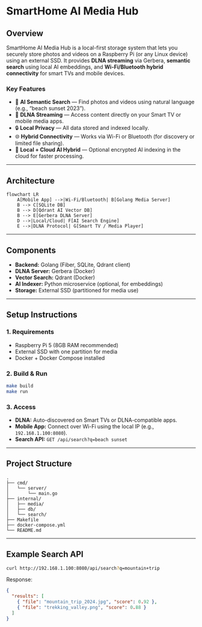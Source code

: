 # SmartHome AI Media Hub

## Overview
SmartHome AI Media Hub is a local-first storage system that lets you securely store photos and videos on a Raspberry Pi (or any Linux device) using an external SSD. It provides **DLNA streaming** via Gerbera, **semantic search** using local AI embeddings, and **Wi-Fi/Bluetooth hybrid connectivity** for smart TVs and mobile devices.

### Key Features
- 🧠 **AI Semantic Search** — Find photos and videos using natural language (e.g., “beach sunset 2023”).
- 📡 **DLNA Streaming** — Access content directly on your Smart TV or mobile media apps.
- 🔒 **Local Privacy** — All data stored and indexed locally.
- 🌐 **Hybrid Connectivity** — Works via Wi-Fi or Bluetooth (for discovery or limited file sharing).
- 💾 **Local + Cloud AI Hybrid** — Optional encrypted AI indexing in the cloud for faster processing.

---

## Architecture

```mermaid
flowchart LR
    A[Mobile App] -->|Wi-Fi/Bluetooth| B[Golang Media Server]
    B --> C[SQLite DB]
    B --> D[Qdrant AI Vector DB]
    B --> E[Gerbera DLNA Server]
    D -->|Local/Cloud| F[AI Search Engine]
    E -->|DLNA Protocol| G[Smart TV / Media Player]
```

---

## Components
- **Backend:** Golang (Fiber, SQLite, Qdrant client)
- **DLNA Server:** Gerbera (Docker)
- **Vector Search:** Qdrant (Docker)
- **AI Indexer:** Python microservice (optional, for embeddings)
- **Storage:** External SSD (partitioned for media use)

---

## Setup Instructions

### 1. Requirements
- Raspberry Pi 5 (8GB RAM recommended)
- External SSD with one partition for media
- Docker + Docker Compose installed

### 2. Build & Run
```bash
make build
make run
```

### 3. Access
- **DLNA:** Auto-discovered on Smart TVs or DLNA-compatible apps.
- **Mobile App:** Connect over Wi-Fi using the local IP (e.g., `192.168.1.100:8080`).
- **Search API:** `GET /api/search?q=beach sunset`

---

## Project Structure
```
.
├── cmd/
│   └── server/
│       └── main.go
├── internal/
│   ├── media/
│   ├── db/
│   └── search/
├── Makefile
├── docker-compose.yml
└── README.md
```

---

## Example Search API
```bash
curl http://192.168.1.100:8080/api/search?q=mountain+trip
```

Response:
```json
{
  "results": [
    { "file": "mountain_trip_2024.jpg", "score": 0.92 },
    { "file": "trekking_valley.png", "score": 0.88 }
  ]
}
```